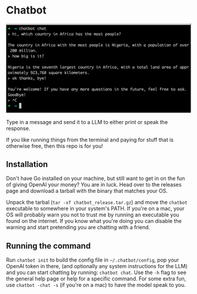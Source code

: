 
# Chatbot

![Example Usage](usage_example.png)

Type in a message and send it to a LLM to either print or speak the response.

If you like running things from the terminal
and paying for stuff that is otherwise free, then this repo is for you!

## Installation

Don't have Go installed on your machine, but still want to get in on the fun
of giving OpenAI your money? You are in luck.
Head over to the releases page and download a tarball with the binary
that matches your OS.

Unpack the tarbal (`tar -xf chatbot_release.tar.gz`) and move the `chatbot` executable
to somewhere in your system's PATH.
If you're on a mac, your OS will probably warn you not to
trust me by running an executable you found on the internet.
If you know what you're doing you can disable the warning and
start pretending you are chatting with a friend.

## Running the command

Run `chatbot init` to build the config file in `~/.chatbot/config`,
pop your OpenAI token in there,
(and optionally any system instructions for the LLM)
and you can start chatting by running: `chatbot chat`.
Use the `-h` flag to see the general help page or help for a specific command.
For some extra fun, use `chatbot -chat -s` (if you're on a mac)
to have the model speak to you.
